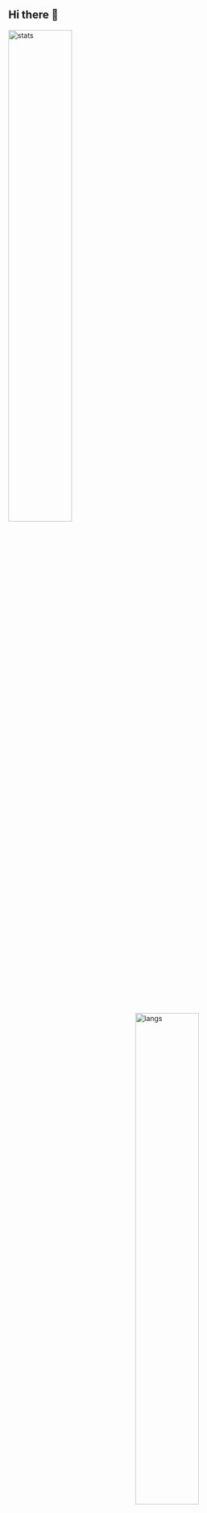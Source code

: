## Hi there 👋

<img alt="stats" align="left" width = "50%" src='https://github-readme-stats.vercel.app/api?username=datnham0212&show_icons=true&theme=gruvbox' /> 

<img alt="langs" align="right" width = "50%" src='https://github-readme-stats.vercel.app/api/top-langs/?username=datnham0212&theme=gruvbox&langs_count=20&layout=donut' />

<!--
**datnham0212/datnham0212** is a ✨ _special_ ✨ repository because its `README.md` (this file) appears on your GitHub profile.

Here are some ideas to get you started:

- 🔭 I’m currently working on ...
- 🌱 I’m currently learning ...
- 👯 I’m looking to collaborate on ...
- 🤔 I’m looking for help with ...
- 💬 Ask me about ...
- 📫 How to reach me: ...
- 😄 Pronouns: ...
- ⚡ Fun fact: ...
-->
